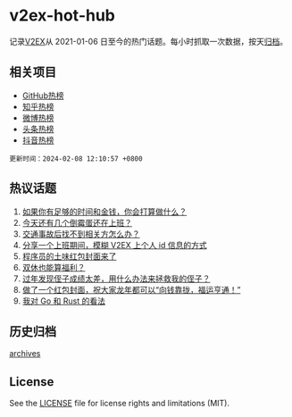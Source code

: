 # v2ex-hot-hub

 记录[V2EX](https://www.v2ex.com/)从 2021-01-06 日至今的热门话题。每小时抓取一次数据，按天[归档](archives)。
 
 ## 相关项目

- [GitHub热榜](https://github.com/lonnyzhang423/github-hot-hub)
- [知乎热榜](https://github.com/lonnyzhang423/zhihu-hot-hub)
- [微博热榜](https://github.com/lonnyzhang423/weibo-hot-hub)
- [头条热榜](https://github.com/lonnyzhang423/toutiao-hot-hub)
- [抖音热榜](https://github.com/lonnyzhang423/douyin-hot-hub)


 `更新时间：2024-02-08 12:10:57 +0800`

## 热议话题

1. [如果你有足够的时间和金钱，你会打算做什么？](https://www.v2ex.com/t/1014884)
1. [今天还有几个倒霉蛋还在上班？](https://www.v2ex.com/t/1014987)
1. [交通事故后找不到相关方怎么办？](https://www.v2ex.com/t/1014887)
1. [分享一个上班期间，模糊 V2EX 上个人 id 信息的方式](https://www.v2ex.com/t/1014872)
1. [程序员的土味红包封面来了](https://www.v2ex.com/t/1014878)
1. [双休也能算福利？](https://www.v2ex.com/t/1014980)
1. [过年发现侄子成绩太差，用什么办法来拯救我的侄子？](https://www.v2ex.com/t/1014985)
1. [做了一个红包封面，祝大家龙年都可以“向钱靠拢，福运亨通！”](https://www.v2ex.com/t/1014950)
1. [我对 Go 和 Rust 的看法](https://www.v2ex.com/t/1014883)

## 历史归档

[archives](archives)

## License

See the [LICENSE](LICENSE) file for license rights and limitations (MIT).
